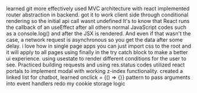 learned git more effectively
used MVC architecture with react
implemented router abstraction in backend. got it to work client side through conditional rendering so the initial api call wasnt undefined
It's to know that React runs the callback of an useEffect after all others normal JavaScript codes such as a console.log() and after the JSX is rendered. And even if that wasn't the case, a network request is asynchronous so you get the data after some delay.
i love how in single page apps you can just import css to the root and it will apply to all pages
using finally in the try catch block to make a better ui experience.
using usestate to render different conditions for the user to see.
Practiced building requests and using res.status codes
utilized react portals to implement modal with working z-index functionality.
created a linked list for chatbot, learned onclick = {() => {}} pattern to pass arguments into event handlers
redo my cookie storage logic
